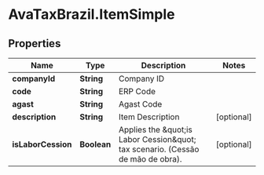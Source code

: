 # AvaTaxBrazil.ItemSimple

## Properties
Name | Type | Description | Notes
------------ | ------------- | ------------- | -------------
**companyId** | **String** | Company ID | 
**code** | **String** | ERP Code | 
**agast** | **String** | Agast Code | 
**description** | **String** | Item Description | [optional] 
**isLaborCession** | **Boolean** | Applies the \&quot;is Labor Cession\&quot; tax scenario. (Cessão de mão de obra).  | [optional] 


